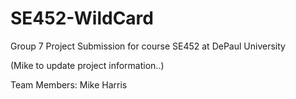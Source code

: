 # SE452-WildCard
Group 7 Project Submission for course SE452 at DePaul University

(Mike to update project information..)

Team Members:
Mike Harris

